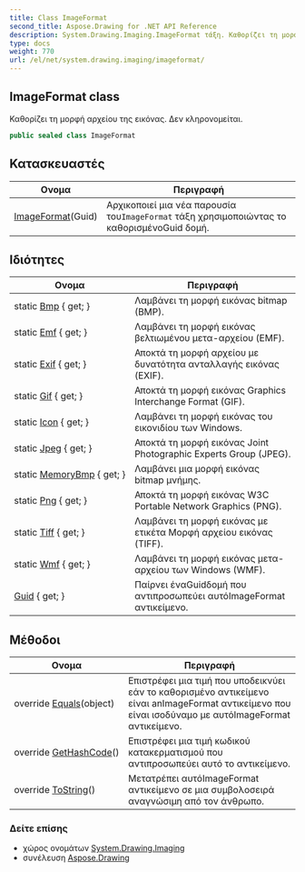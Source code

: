 ```yaml
---
title: Class ImageFormat
second_title: Aspose.Drawing for .NET API Reference
description: System.Drawing.Imaging.ImageFormat τάξη. Καθορίζει τη μορφή αρχείου της εικόνας. Δεν κληρονομείται.
type: docs
weight: 770
url: /el/net/system.drawing.imaging/imageformat/
---
```

## ImageFormat class

Καθορίζει τη μορφή αρχείου της εικόνας. Δεν κληρονομείται.

```csharp
public sealed class ImageFormat
```

## Κατασκευαστές

| Ονομα | Περιγραφή |
| --- | --- |
| [ImageFormat](imageformat/)(Guid) | Αρχικοποιεί μια νέα παρουσία του`ImageFormat` τάξη χρησιμοποιώντας το καθορισμένοGuid δομή. |

## Ιδιότητες

| Ονομα | Περιγραφή |
| --- | --- |
| static [Bmp](../../system.drawing.imaging/imageformat/bmp/) { get; } | Λαμβάνει τη μορφή εικόνας bitmap (BMP). |
| static [Emf](../../system.drawing.imaging/imageformat/emf/) { get; } | Λαμβάνει τη μορφή εικόνας βελτιωμένου μετα-αρχείου (EMF). |
| static [Exif](../../system.drawing.imaging/imageformat/exif/) { get; } | Αποκτά τη μορφή αρχείου με δυνατότητα ανταλλαγής εικόνας (EXIF). |
| static [Gif](../../system.drawing.imaging/imageformat/gif/) { get; } | Αποκτά τη μορφή εικόνας Graphics Interchange Format (GIF). |
| static [Icon](../../system.drawing.imaging/imageformat/icon/) { get; } | Λαμβάνει τη μορφή εικόνας του εικονιδίου των Windows. |
| static [Jpeg](../../system.drawing.imaging/imageformat/jpeg/) { get; } | Αποκτά τη μορφή εικόνας Joint Photographic Experts Group (JPEG). |
| static [MemoryBmp](../../system.drawing.imaging/imageformat/memorybmp/) { get; } | Λαμβάνει μια μορφή εικόνας bitmap μνήμης. |
| static [Png](../../system.drawing.imaging/imageformat/png/) { get; } | Αποκτά τη μορφή εικόνας W3C Portable Network Graphics (PNG). |
| static [Tiff](../../system.drawing.imaging/imageformat/tiff/) { get; } | Λαμβάνει τη μορφή εικόνας με ετικέτα Μορφή αρχείου εικόνας (TIFF). |
| static [Wmf](../../system.drawing.imaging/imageformat/wmf/) { get; } | Λαμβάνει τη μορφή εικόνας μετα-αρχείου των Windows (WMF). |
| [Guid](../../system.drawing.imaging/imageformat/guid/) { get; } | Παίρνει έναGuidδομή που αντιπροσωπεύει αυτόImageFormat αντικείμενο. |

## Μέθοδοι

| Ονομα | Περιγραφή |
| --- | --- |
| override [Equals](../../system.drawing.imaging/imageformat/equals/)(object) | Επιστρέφει μια τιμή που υποδεικνύει εάν το καθορισμένο αντικείμενο είναι anImageFormat αντικείμενο που είναι ισοδύναμο με αυτόImageFormat αντικείμενο. |
| override [GetHashCode](../../system.drawing.imaging/imageformat/gethashcode/)() | Επιστρέφει μια τιμή κωδικού κατακερματισμού που αντιπροσωπεύει αυτό το αντικείμενο. |
| override [ToString](../../system.drawing.imaging/imageformat/tostring/)() | Μετατρέπει αυτόImageFormat αντικείμενο σε μια συμβολοσειρά αναγνώσιμη από τον άνθρωπο. |

### Δείτε επίσης

* χώρος ονομάτων [System.Drawing.Imaging](../../system.drawing.imaging/)
* συνέλευση [Aspose.Drawing](../../)


